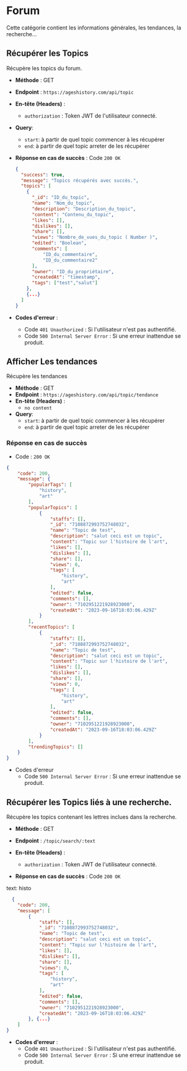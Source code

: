 # Forum
Cette catégorie contient les informations générales, les tendances, la recherche...


## Récupérer les Topics

Récupère les topics du forum.

- **Méthode** : GET
- **Endpoint** : `https://ageshistory.com/api/topic`
- **En-tête (Headers)** :
  - `authorization` : Token JWT de l'utilisateur connecté.
- **Query**:
  - `start`: à partir de quel topic commencer à les récupérer
  - `end`: à partir de quel topic arreter de les récupérer

- **Réponse en cas de succès** : Code `200 OK`

  ```json
  {
    "success": true,
    "message": "Topics récupérés avec succès.",
    "topics": [
      {
        "_id": "ID_du_topic",
        "name": "Nom_du_topic",
        "description": "Description_du_topic",
        "content": "Contenu_du_topic",
        "likes": [],
		"dislikes": [],
		"share": [],
		"views": "Nombre_de_vues_du_topic ( Number )",
		"edited": "Boolean",
		"comments": [
			"ID_du_commentaire",
			"ID_du_commentaire2"
		],
		"owner": "ID_du_propriétaire",
		"createdAt": "timestamp",
		"tags": ["test","salut"]
      },
      {...}
    ]
  }
  ```
- **Codes d'erreur** :
    - Code `401 Unauthorized` : Si l'utilisateur n'est pas authentifié.
    - Code `500 Internal Server Error` : Si une erreur inattendue se produit.


## Afficher Les tendances

Récupère les tendances

- **Méthode** : GET
- **Endpoint** : `https://ageshistory.com/api/topic/tendance`
- **En-tête (Headers)** :
  - `no content`
- **Query**:
  - `start`: à partir de quel topic commencer à les récupérer
  - `end`: à partir de quel topic arreter de les récupérer

### Réponse en cas de succès

- Code : `200 OK`

```json
{
	"code": 200,
	"message": {
		"popularTags": [
            "history",
			"art"
		],
		"popularTopics": [
			{
				"staffs": [],
				"_id": "7108872993752748032",
				"name": "Topic de test",
				"description": "salut ceci est un topic",
				"content": "Topic sur l'histoire de l'art",
				"likes": [],
				"dislikes": [],
				"share": [],
				"views": 0,
				"tags": [
					"history",
					"art"
				],
				"edited": false,
				"comments": [],
				"owner": "7102951221928923000",
				"createdAt": "2023-09-16T18:03:06.429Z"
			}
		],
		"recentTopics": [
			{
				"staffs": [],
				"_id": "7108872993752748032",
				"name": "Topic de test",
				"description": "salut ceci est un topic",
				"content": "Topic sur l'histoire de l'art",
				"likes": [],
				"dislikes": [],
				"share": [],
				"views": 0,
				"tags": [
					"history",
					"art"
				],
				"edited": false,
				"comments": [],
				"owner": "7102951221928923000",
				"createdAt": "2023-09-16T18:03:06.429Z"
			}
		],
		"trendingTopics": []
	}
}
```

- Codes d'erreur
    - Code `500 Internal Server Error` : Si une erreur inattendue se produit.

## Récupérer les Topics liés à une recherche.

Récupère les topics contenant les lettres inclues dans la recherche.

- **Méthode** : GET
- **Endpoint** : `/topic/search/:text`
- **En-tête (Headers)** :
  - `authorization` : Token JWT de l'utilisateur connecté.

- **Réponse en cas de succès** : Code `200 OK`

text: histo
```json
  {
	"code": 200,
	"message": [
		{
			"staffs": [],
			"_id": "7108872993752748032",
			"name": "Topic de test",
			"description": "salut ceci est un topic",
			"content": "Topic sur l'histoire de l'art",
			"likes": [],
			"dislikes": [],
			"share": [],
			"views": 0,
			"tags": [
				"history",
				"art"
			],
			"edited": false,
			"comments": [],
			"owner": "7102951221928923000",
			"createdAt": "2023-09-16T18:03:06.429Z"
		}, {...}
	]
}
```
- **Codes d'erreur** :
    - Code `401 Unauthorized` : Si l'utilisateur n'est pas authentifié.
    - Code `500 Internal Server Error` : Si une erreur inattendue se produit.
